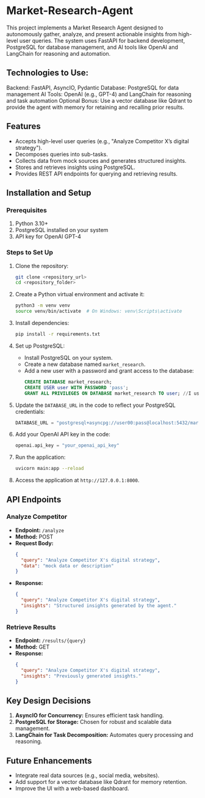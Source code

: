 # Market-Research-Agent
This project implements a Market Research Agent designed to autonomously gather, analyze, and present actionable insights from high-level user queries. The system uses FastAPI for backend development, PostgreSQL for database management, and AI tools like OpenAI and LangChain for reasoning and automation.

## Technologies to Use:

Backend: FastAPI, AsyncIO, Pydantic
Database: PostgreSQL for data management
AI Tools: OpenAI (e.g., GPT-4) and LangChain for reasoning and task automation
Optional Bonus: Use a vector database like Qdrant to provide the agent with memory for retaining and recalling prior results.

## Features

- Accepts high-level user queries (e.g., "Analyze Competitor X’s digital strategy").
- Decomposes queries into sub-tasks.
- Collects data from mock sources and generates structured insights.
- Stores and retrieves insights using PostgreSQL.
- Provides REST API endpoints for querying and retrieving results.


## Installation and Setup

### Prerequisites

1. Python 3.10+
2. PostgreSQL installed on your system
3. API key for OpenAI GPT-4

### Steps to Set Up

1. Clone the repository:

   ```bash
   git clone <repository_url>
   cd <repository_folder>
   ```

2. Create a Python virtual environment and activate it:

   ```bash
   python3 -m venv venv
   source venv/bin/activate  # On Windows: venv\Scripts\activate
   ```

3. Install dependencies:

   ```bash
   pip install -r requirements.txt
   ```

4. Set up PostgreSQL:

   - Install PostgreSQL on your system.
   - Create a new database named `market_research`.
   - Add a new user with a password and grant access to the database:
     ```sql
     CREATE DATABASE market_research;
     CREATE USER user WITH PASSWORD 'pass';
     GRANT ALL PRIVILEGES ON DATABASE market_research TO user; //I used pgadmin
     ```

5. Update the `DATABASE_URL` in the code to reflect your PostgreSQL credentials:

   ```python
   DATABASE_URL = "postgresql+asyncpg://user00:pass@localhost:5432/market_research"
   ```

6. Add your OpenAI API key in the code:

   ```python
   openai.api_key = "your_openai_api_key"
   ```

7. Run the application:

   ```bash
   uvicorn main:app --reload
   ```

8. Access the application at `http://127.0.0.1:8000`.

## API Endpoints

### Analyze Competitor

- **Endpoint:** `/analyze`
- **Method:** POST
- **Request Body:**
  ```json
  {
    "query": "Analyze Competitor X's digital strategy",
    "data": "mock data or description"
  }
  ```
- **Response:**
  ```json
  {
    "query": "Analyze Competitor X's digital strategy",
    "insights": "Structured insights generated by the agent."
  }
  ```

### Retrieve Results

- **Endpoint:** `/results/{query}`
- **Method:** GET
- **Response:**
  ```json
  {
    "query": "Analyze Competitor X's digital strategy",
    "insights": "Previously generated insights."
  }
  ```

## Key Design Decisions

1. **AsyncIO for Concurrency:** Ensures efficient task handling.
2. **PostgreSQL for Storage:** Chosen for robust and scalable data management.
3. **LangChain for Task Decomposition:** Automates query processing and reasoning.

## Future Enhancements

- Integrate real data sources (e.g., social media, websites).
- Add support for a vector database like Qdrant for memory retention.
- Improve the UI with a web-based dashboard.




